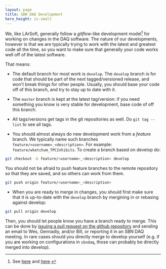 ```yaml
---
layout: page
title: SBN DAQ Development
hero_height: is-small
---
```


We, like LArSoft, generally follow a _gitflow_-like development model[^gitflow] for working on changes in the DAQ software. The nature of our developments, however is that we are typically trying to work with the latest and greatest code all the time, so you want to make sure that generally your code works well off of the latest software.

That means:
* The default branch for most work is `develop`. The `develop` branch is for code that should be part of the next tagged/versioned release, and won't break things for other people. Usually, you should base your code off of this branch, and try to stay up to date with it.

* The `master` branch is kept at the latest tag/version: if you need something you know is very stable for development, base code of off this branch.

* All tags/versions get tags in the git repositories as well. Do `git tag --list` to see all tags.

* You should almost always do new development work from a _feature_ branch. We typically name such branches `feature/<username>_<description>`. For example: `feature/wketchum_TPCInhibits`. To create a branch based on develop do:
```bash
git checkout -b feature/<username>_<description> develop
```
You should not be afraid to push feature branches to the remote repository so that they are saved, and so others can work from them.
```bash
git push origin feature/<username>_<description>
```

* When you are ready to merge in changes, you should first make sure that it is up-to-date with the `develop` branch by mergining in or rebasing against develop:
```bash
git pull origin develop
```
Then, you should let people know you have a branch ready to merge. This can be done by [issuing a pull request on the github repository](https://docs.github.com/en/github/collaborating-with-issues-and-pull-requests/creating-a-pull-request) and sending an email to Wes, Gennadiy, and/or Bill, or reporting it in an SBN DAQ meeting. In rare cases should you directly merge to develop yourself (e.g. if you are working on configurations in `sbndaq`, those can probably be directly merged into develop).

[^gitflow]: See [here](https://www.atlassian.com/git/tutorials/comparing-workflows/gitflow-workflow) and [here](https://nvie.com/posts/a-successful-git-branching-model/).
